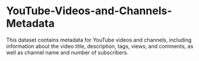 # YouTube-Videos-and-Channels-Metadata
This dataset contains metadata for YouTube videos and channels, including information about the video title, description, tags, views, and comments, as well as channel name and number of subscribers.
